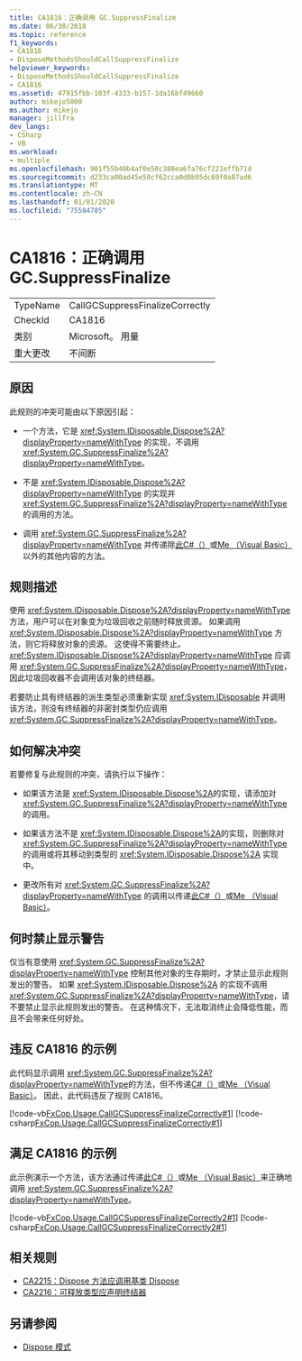 ```yaml
---
title: CA1816：正确调用 GC.SuppressFinalize
ms.date: 06/30/2018
ms.topic: reference
f1_keywords:
- CA1816
- DisposeMethodsShouldCallSuppressFinalize
helpviewer_keywords:
- DisposeMethodsShouldCallSuppressFinalize
- CA1816
ms.assetid: 47915fbb-103f-4333-b157-1da16bf49660
author: mikejo5000
ms.author: mikejo
manager: jillfra
dev_langs:
- CSharp
- VB
ms.workload:
- multiple
ms.openlocfilehash: 901f55b40b4af0e50c388ea6fa76cf221effb71d
ms.sourcegitcommit: d233ca00ad45e50cf62cca0d0b95dc69f0a87ad6
ms.translationtype: MT
ms.contentlocale: zh-CN
ms.lasthandoff: 01/01/2020
ms.locfileid: "75584785"
---
```

# <a name="ca1816-call-gcsuppressfinalize-correctly"></a>CA1816：正确调用 GC.SuppressFinalize

|||
|-|-|
|TypeName|CallGCSuppressFinalizeCorrectly|
|CheckId|CA1816|
|类别|Microsoft。 用量|
|重大更改|不间断|

## <a name="cause"></a>原因

此规则的冲突可能由以下原因引起：

- 一个方法，它是 <xref:System.IDisposable.Dispose%2A?displayProperty=nameWithType> 的实现，不调用 <xref:System.GC.SuppressFinalize%2A?displayProperty=nameWithType>。

- 不是 <xref:System.IDisposable.Dispose%2A?displayProperty=nameWithType> 的实现并 <xref:System.GC.SuppressFinalize%2A?displayProperty=nameWithType>的调用的方法。

- 调用 <xref:System.GC.SuppressFinalize%2A?displayProperty=nameWithType> 并传递除[此C#（）](/dotnet/csharp/language-reference/keywords/this)或[Me （Visual Basic）](/dotnet/visual-basic/programming-guide/program-structure/me-my-mybase-and-myclass#me)以外的其他内容的方法。

## <a name="rule-description"></a>规则描述

使用 <xref:System.IDisposable.Dispose%2A?displayProperty=nameWithType> 方法，用户可以在对象变为垃圾回收之前随时释放资源。 如果调用 <xref:System.IDisposable.Dispose%2A?displayProperty=nameWithType> 方法，则它将释放对象的资源。 这使得不需要终止。 <xref:System.IDisposable.Dispose%2A?displayProperty=nameWithType> 应调用 <xref:System.GC.SuppressFinalize%2A?displayProperty=nameWithType>，因此垃圾回收器不会调用该对象的终结器。

若要防止具有终结器的派生类型必须重新实现 <xref:System.IDisposable> 并调用该方法，则没有终结器的非密封类型仍应调用 <xref:System.GC.SuppressFinalize%2A?displayProperty=nameWithType>。

## <a name="how-to-fix-violations"></a>如何解决冲突

若要修复与此规则的冲突，请执行以下操作：

- 如果该方法是 <xref:System.IDisposable.Dispose%2A>的实现，请添加对 <xref:System.GC.SuppressFinalize%2A?displayProperty=nameWithType>的调用。

- 如果该方法不是 <xref:System.IDisposable.Dispose%2A>的实现，则删除对 <xref:System.GC.SuppressFinalize%2A?displayProperty=nameWithType> 的调用或将其移动到类型的 <xref:System.IDisposable.Dispose%2A> 实现中。

- 更改所有对 <xref:System.GC.SuppressFinalize%2A?displayProperty=nameWithType> 的调用以传递[此C#（）](/dotnet/csharp/language-reference/keywords/this)或[Me （Visual Basic）](/dotnet/visual-basic/programming-guide/program-structure/me-my-mybase-and-myclass#me)。

## <a name="when-to-suppress-warnings"></a>何时禁止显示警告

仅当有意使用 <xref:System.GC.SuppressFinalize%2A?displayProperty=nameWithType> 控制其他对象的生存期时，才禁止显示此规则发出的警告。 如果 <xref:System.IDisposable.Dispose%2A> 的实现不调用 <xref:System.GC.SuppressFinalize%2A?displayProperty=nameWithType>，请不要禁止显示此规则发出的警告。 在这种情况下，无法取消终止会降低性能，而且不会带来任何好处。

## <a name="example-that-violates-ca1816"></a>违反 CA1816 的示例

此代码显示调用 <xref:System.GC.SuppressFinalize%2A?displayProperty=nameWithType>的方法，但不传递[C#（）](/dotnet/csharp/language-reference/keywords/this)或[Me （Visual Basic）](/dotnet/visual-basic/programming-guide/program-structure/me-my-mybase-and-myclass#me)。 因此，此代码违反了规则 CA1816。

[!code-vb[FxCop.Usage.CallGCSuppressFinalizeCorrectly#1](../code-quality/codesnippet/VisualBasic/ca1816-call-gc-suppressfinalize-correctly_1.vb)]
[!code-csharp[FxCop.Usage.CallGCSuppressFinalizeCorrectly#1](../code-quality/codesnippet/CSharp/ca1816-call-gc-suppressfinalize-correctly_1.cs)]

## <a name="example-that-satisfies-ca1816"></a>满足 CA1816 的示例

此示例演示一个方法，该方法通过传递[此C#（）](/dotnet/csharp/language-reference/keywords/this)或[Me （Visual Basic）](/dotnet/visual-basic/programming-guide/program-structure/me-my-mybase-and-myclass#me)来正确地调用 <xref:System.GC.SuppressFinalize%2A?displayProperty=nameWithType>。

[!code-vb[FxCop.Usage.CallGCSuppressFinalizeCorrectly2#1](../code-quality/codesnippet/VisualBasic/ca1816-call-gc-suppressfinalize-correctly_2.vb)]
[!code-csharp[FxCop.Usage.CallGCSuppressFinalizeCorrectly2#1](../code-quality/codesnippet/CSharp/ca1816-call-gc-suppressfinalize-correctly_2.cs)]

## <a name="related-rules"></a>相关规则

- [CA2215：Dispose 方法应调用基类 Dispose](../code-quality/ca2215.md)
- [CA2216：可释放类型应声明终结器](../code-quality/ca2216.md)

## <a name="see-also"></a>另请参阅

- [Dispose 模式](/dotnet/standard/design-guidelines/dispose-pattern)
